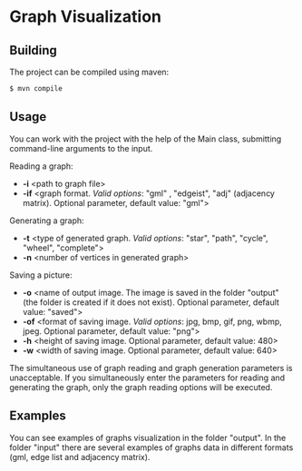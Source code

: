# Graph Visualization

## Building
The project can be compiled using maven:

```sh
$ mvn compile
```

## Usage
You can work with the project with the help of the Main class, submitting command-line arguments to the input.

Reading a graph:
  - **-i** \<path to graph file>
  - **-if** <graph format. *Valid options*: "gml" , "edgeist", "adj" (adjacency matrix). Optional parameter, default value: "gml">

Generating a graph:
  - **-t** <type of generated graph. *Valid options*: "star", "path", "cycle", "wheel", "complete">
  - **-n** \<number of vertices in generated graph>

Saving a picture:
  - **-o** \<name of output image. The image is saved in the folder "output" (the folder is created if it does not exist). Optional parameter, default value: "saved">
  - **-of** \<format of saving image. *Valid options*: jpg, bmp, gif, png, wbmp, jpeg. Optional parameter, default value: "png">
  - **-h** \<height of saving image. Optional parameter, default value: 480>
  - **-w** \<width of saving image. Optional parameter, default value: 640>

The simultaneous use of graph reading and graph generation parameters is unacceptable. If you simultaneously enter the parameters for reading and generating the graph, only the graph reading options will be executed.

## Examples
You can see examples of graphs visualization in the folder "output". In the folder "input" there are several examples of graphs data in different formats (gml, edge list and adjacency matrix).